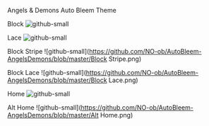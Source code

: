Angels & Demons
Auto Bleem Theme

Block
![github-small](https://github.com/NO-ob/AutoBleem-AngelsDemons/blob/master/Block.png)

Lace
![github-small](https://github.com/NO-ob/AutoBleem-AngelsDemons/blob/master/Lace.png)

Block Stripe
![github-small](https://github.com/NO-ob/AutoBleem-AngelsDemons/blob/master/Block Stripe.png)

Block Lace
![github-small](https://github.com/NO-ob/AutoBleem-AngelsDemons/blob/master/Block Lace.png)

Home
![github-small](https://github.com/NO-ob/AutoBleem-AngelsDemons/blob/master/Home.png)

Alt Home
![github-small](https://github.com/NO-ob/AutoBleem-AngelsDemons/blob/master/Alt Home.png)
